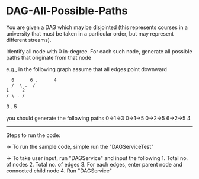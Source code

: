 # DAG-All-Possible-Paths
You are given a DAG which may be disjointed (this represents courses in a university that must be taken in a particular order, but may represent different streams).

Identify all node with 0 in-degree.
For each such node, generate all possible paths that originate from that node

e.g., in the following graph assume that all edges point downward

      0      6 .      4
      /  \ .  /
    1     2
    / \ . /
  3 .  5

you should generate the following paths
0->1->3
0->1->5 
0->2->5
6->2->5
4

__________________________________________________________________________________________________________________________________
Steps to run the code:

-> To run the sample code, simple run the "DAGServiceTest"

-> To take user input, run "DAGService" and input the following 
      1. Total no. of nodes
      2. Total no. of edges
      3. For each edges, enter parent node and connected child node
      4. Run "DAGService"
